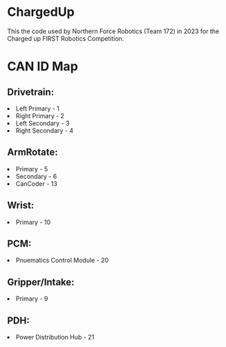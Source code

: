 # ChargedUp
This the code used by Northern Force Robotics (Team 172) in 2023 for the Charged up FIRST Robotics Competition. 

# CAN ID Map

## Drivetrain:

<li>Left Primary - 1</li>
<li>Right Primary - 2</li>
<li>Left Secondary - 3</li>
<li>Right Secondary - 4</li>

## ArmRotate:

<li>Primary - 5</li>
<li>Secondary - 6</li>
<li>CanCoder - 13</li>

## Wrist:

<li>Primary - 10</li>

## PCM:

<li>Pnuematics Control Module - 20</li>

## Gripper/Intake:

<li>Primary - 9</li>

## PDH:

<li>Power Distribution Hub - 21</li>
